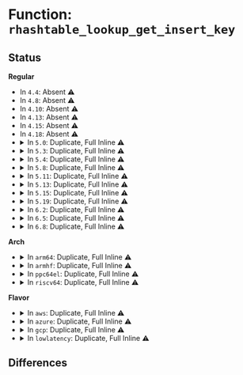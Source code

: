 # Function: <code>rhashtable_lookup_get_insert_key</code>

## Status
<b>Regular</b>
<ul>
<li>
In <code>4.4</code>: Absent ⚠️
</li>
<li>
In <code>4.8</code>: Absent ⚠️
</li>
<li>
In <code>4.10</code>: Absent ⚠️
</li>
<li>
In <code>4.13</code>: Absent ⚠️
</li>
<li>
In <code>4.15</code>: Absent ⚠️
</li>
<li>
In <code>4.18</code>: Absent ⚠️
</li>
<li>
<details>
<summary>In <code>5.0</code>: Duplicate, Full Inline ⚠️</summary>

**Collision:** Static Duplication

**Inline:** Full

**Transformation:** False

**Instances:**

```
In net/ipv4/inet_fragment.c (ffffffff8196904a)
Location: include/linux/rhashtable.h:879
Inline: True
```
```
In net/xfrm/xfrm_policy.c (ffffffff81980826)
Location: include/linux/rhashtable.h:879
Inline: True
Inline callers:
  - net/xfrm/xfrm_policy.c:xfrm_policy_inexact_alloc_bin
```
</details>
</li>
<li>
<details>
<summary>In <code>5.3</code>: Duplicate, Full Inline ⚠️</summary>

**Collision:** Static Duplication

**Inline:** Full

**Transformation:** False

**Instances:**

```
In net/ipv4/inet_fragment.c (ffffffff819cfa0f)
Location: include/linux/rhashtable.h:983
Inline: True
Inline callers:
  - net/ipv4/inet_fragment.c:inet_frag_create
```
```
In net/xfrm/xfrm_policy.c (ffffffff819ea555)
Location: include/linux/rhashtable.h:983
Inline: True
Inline callers:
  - net/xfrm/xfrm_policy.c:xfrm_policy_inexact_alloc_bin
```
</details>
</li>
<li>
<details>
<summary>In <code>5.4</code>: Duplicate, Full Inline ⚠️</summary>

**Collision:** Static Duplication

**Inline:** Full

**Transformation:** False

**Instances:**

```
In net/ipv4/inet_fragment.c (ffffffff81a0659f)
Location: include/linux/rhashtable.h:983
Inline: True
Inline callers:
  - net/ipv4/inet_fragment.c:inet_frag_create
```
```
In net/xfrm/xfrm_policy.c (ffffffff81a215a5)
Location: include/linux/rhashtable.h:983
Inline: True
Inline callers:
  - net/xfrm/xfrm_policy.c:xfrm_policy_inexact_alloc_bin
```
</details>
</li>
<li>
<details>
<summary>In <code>5.8</code>: Duplicate, Full Inline ⚠️</summary>

**Collision:** Static Duplication

**Inline:** Full

**Transformation:** False

**Instances:**

```
In net/ipv4/inet_fragment.c (ffffffff81af6291)
Location: include/linux/rhashtable.h:976
Inline: True
Inline callers:
  - net/ipv4/inet_fragment.c:inet_frag_create
```
```
In net/xfrm/xfrm_policy.c (ffffffff81b12f20)
Location: include/linux/rhashtable.h:976
Inline: True
Inline callers:
  - net/xfrm/xfrm_policy.c:xfrm_policy_inexact_alloc_bin
```
</details>
</li>
<li>
<details>
<summary>In <code>5.11</code>: Duplicate, Full Inline ⚠️</summary>

**Collision:** Static Duplication

**Inline:** Full

**Transformation:** False

**Instances:**

```
In net/ipv4/inet_fragment.c (ffffffff81b03101)
Location: include/linux/rhashtable.h:976
Inline: True
Inline callers:
  - net/ipv4/inet_fragment.c:inet_frag_create
```
```
In net/xfrm/xfrm_policy.c (ffffffff81b2132a)
Location: include/linux/rhashtable.h:976
Inline: True
Inline callers:
  - net/xfrm/xfrm_policy.c:xfrm_policy_inexact_alloc_bin
```
</details>
</li>
<li>
<details>
<summary>In <code>5.13</code>: Duplicate, Full Inline ⚠️</summary>

**Collision:** Static Duplication

**Inline:** Full

**Transformation:** False

**Instances:**

```
In net/ipv4/inet_fragment.c (ffffffff81aeeb67)
Location: include/linux/rhashtable.h:976
Inline: True
```
```
In net/xfrm/xfrm_policy.c (ffffffff81b0ef45)
Location: include/linux/rhashtable.h:976
Inline: True
Inline callers:
  - net/xfrm/xfrm_policy.c:xfrm_policy_inexact_alloc_bin
```
</details>
</li>
<li>
<details>
<summary>In <code>5.15</code>: Duplicate, Full Inline ⚠️</summary>

**Collision:** Static Duplication

**Inline:** Full

**Transformation:** False

**Instances:**

```
In net/ipv4/inet_fragment.c (ffffffff81baef37)
Location: include/linux/rhashtable.h:976
Inline: True
```
```
In net/xfrm/xfrm_policy.c (ffffffff81bd2345)
Location: include/linux/rhashtable.h:976
Inline: True
Inline callers:
  - net/xfrm/xfrm_policy.c:xfrm_policy_inexact_alloc_bin
```
</details>
</li>
<li>
<details>
<summary>In <code>5.19</code>: Duplicate, Full Inline ⚠️</summary>

**Collision:** Static Duplication

**Inline:** Full

**Transformation:** False

**Instances:**

```
In net/ipv4/inet_fragment.c (ffffffff81d42253)
Location: include/linux/rhashtable.h:976
Inline: True
Inline callers:
  - net/ipv4/inet_fragment.c:inet_frag_find
```
```
In net/xfrm/xfrm_policy.c (ffffffff81d693f1)
Location: include/linux/rhashtable.h:976
Inline: True
Inline callers:
  - net/xfrm/xfrm_policy.c:xfrm_policy_inexact_alloc_bin
```
</details>
</li>
<li>
<details>
<summary>In <code>6.2</code>: Duplicate, Full Inline ⚠️</summary>

**Collision:** Static Duplication

**Inline:** Full

**Transformation:** False

**Instances:**

```
In net/ipv4/inet_fragment.c (ffffffff81f0b093)
Location: include/linux/rhashtable.h:985
Inline: True
Inline callers:
  - net/ipv4/inet_fragment.c:inet_frag_find
```
```
In net/xfrm/xfrm_policy.c (ffffffff81f346d1)
Location: include/linux/rhashtable.h:985
Inline: True
Inline callers:
  - net/xfrm/xfrm_policy.c:xfrm_policy_inexact_alloc_bin
```
</details>
</li>
<li>
<details>
<summary>In <code>6.5</code>: Duplicate, Full Inline ⚠️</summary>

**Collision:** Static Duplication

**Inline:** Full

**Transformation:** False

**Instances:**

```
In net/ipv4/inet_fragment.c (ffffffff81f6ac57)
Location: include/linux/rhashtable.h:985
Inline: True
Inline callers:
  - net/ipv4/inet_fragment.c:inet_frag_find
```
```
In net/xfrm/xfrm_policy.c (ffffffff81f942f1)
Location: include/linux/rhashtable.h:985
Inline: True
Inline callers:
  - net/xfrm/xfrm_policy.c:xfrm_policy_inexact_alloc_bin
```
</details>
</li>
<li>
<details>
<summary>In <code>6.8</code>: Duplicate, Full Inline ⚠️</summary>

**Collision:** Static Duplication

**Inline:** Full

**Transformation:** False

**Instances:**

```
In net/ipv4/inet_fragment.c (ffffffff82031307)
Location: include/linux/rhashtable.h:985
Inline: True
Inline callers:
  - net/ipv4/inet_fragment.c:inet_frag_find
```
```
In net/xfrm/xfrm_policy.c (ffffffff820616db)
Location: include/linux/rhashtable.h:985
Inline: True
Inline callers:
  - net/xfrm/xfrm_policy.c:xfrm_policy_inexact_alloc_bin
```
</details>
</li>
</ul>
<b>Arch</b>
<ul>
<li>
<details>
<summary>In <code>arm64</code>: Duplicate, Full Inline ⚠️</summary>

**Collision:** Static Duplication

**Inline:** Full

**Transformation:** False

**Instances:**

```
In net/ipv4/inet_fragment.c (ffff800010cbf408)
Location: include/linux/rhashtable.h:983
Inline: True
Inline callers:
  - net/ipv4/inet_fragment.c:inet_frag_create
```
```
In net/xfrm/xfrm_policy.c (ffff800010cdc9f4)
Location: include/linux/rhashtable.h:983
Inline: True
Inline callers:
  - net/xfrm/xfrm_policy.c:xfrm_policy_inexact_alloc_bin
```
</details>
</li>
<li>
<details>
<summary>In <code>armhf</code>: Duplicate, Full Inline ⚠️</summary>

**Collision:** Static Duplication

**Inline:** Full

**Transformation:** False

**Instances:**

```
In net/ipv4/inet_fragment.c (c0dcad54)
Location: include/linux/rhashtable.h:983
Inline: True
Inline callers:
  - net/ipv4/inet_fragment.c:inet_frag_create
```
```
In net/xfrm/xfrm_policy.c (c0de79d4)
Location: include/linux/rhashtable.h:983
Inline: True
Inline callers:
  - net/xfrm/xfrm_policy.c:xfrm_policy_inexact_alloc_bin
```
</details>
</li>
<li>
<details>
<summary>In <code>ppc64el</code>: Duplicate, Full Inline ⚠️</summary>

**Collision:** Static Duplication

**Inline:** Full

**Transformation:** False

**Instances:**

```
In net/ipv4/inet_fragment.c (c000000000dda060)
Location: include/linux/rhashtable.h:983
Inline: True
Inline callers:
  - net/ipv4/inet_fragment.c:inet_frag_create
```
```
In net/xfrm/xfrm_policy.c (c000000000dfccb8)
Location: include/linux/rhashtable.h:983
Inline: True
Inline callers:
  - net/xfrm/xfrm_policy.c:xfrm_policy_inexact_alloc_bin
```
</details>
</li>
<li>
<details>
<summary>In <code>riscv64</code>: Duplicate, Full Inline ⚠️</summary>

**Collision:** Static Duplication

**Inline:** Full

**Transformation:** False

**Instances:**

```
In net/ipv4/inet_fragment.c (ffffffe0008151e6)
Location: include/linux/rhashtable.h:983
Inline: True
Inline callers:
  - net/ipv4/inet_fragment.c:inet_frag_create
```
```
In net/xfrm/xfrm_policy.c (ffffffe00082c094)
Location: include/linux/rhashtable.h:983
Inline: True
Inline callers:
  - net/xfrm/xfrm_policy.c:xfrm_policy_inexact_alloc_bin
```
</details>
</li>
</ul>
<b>Flavor</b>
<ul>
<li>
<details>
<summary>In <code>aws</code>: Duplicate, Full Inline ⚠️</summary>

**Collision:** Static Duplication

**Inline:** Full

**Transformation:** False

**Instances:**

```
In net/ipv4/inet_fragment.c (ffffffff819a633f)
Location: include/linux/rhashtable.h:983
Inline: True
Inline callers:
  - net/ipv4/inet_fragment.c:inet_frag_create
```
```
In net/xfrm/xfrm_policy.c (ffffffff819c0c35)
Location: include/linux/rhashtable.h:983
Inline: True
Inline callers:
  - net/xfrm/xfrm_policy.c:xfrm_policy_inexact_alloc_bin
```
</details>
</li>
<li>
<details>
<summary>In <code>azure</code>: Duplicate, Full Inline ⚠️</summary>

**Collision:** Static Duplication

**Inline:** Full

**Transformation:** False

**Instances:**

```
In net/ipv4/inet_fragment.c (ffffffff8195fdff)
Location: include/linux/rhashtable.h:983
Inline: True
Inline callers:
  - net/ipv4/inet_fragment.c:inet_frag_create
```
```
In net/xfrm/xfrm_policy.c (ffffffff8197da25)
Location: include/linux/rhashtable.h:983
Inline: True
Inline callers:
  - net/xfrm/xfrm_policy.c:xfrm_policy_inexact_alloc_bin
```
</details>
</li>
<li>
<details>
<summary>In <code>gcp</code>: Duplicate, Full Inline ⚠️</summary>

**Collision:** Static Duplication

**Inline:** Full

**Transformation:** False

**Instances:**

```
In net/ipv4/inet_fragment.c (ffffffff81a10bdf)
Location: include/linux/rhashtable.h:983
Inline: True
Inline callers:
  - net/ipv4/inet_fragment.c:inet_frag_create
```
```
In net/xfrm/xfrm_policy.c (ffffffff81a2b6b5)
Location: include/linux/rhashtable.h:983
Inline: True
Inline callers:
  - net/xfrm/xfrm_policy.c:xfrm_policy_inexact_alloc_bin
```
</details>
</li>
<li>
<details>
<summary>In <code>lowlatency</code>: Duplicate, Full Inline ⚠️</summary>

**Collision:** Static Duplication

**Inline:** Full

**Transformation:** False

**Instances:**

```
In net/ipv4/inet_fragment.c (ffffffff81a1b4a3)
Location: include/linux/rhashtable.h:983
Inline: True
Inline callers:
  - net/ipv4/inet_fragment.c:inet_frag_create
```
```
In net/xfrm/xfrm_policy.c (ffffffff81a36cf8)
Location: include/linux/rhashtable.h:983
Inline: True
Inline callers:
  - net/xfrm/xfrm_policy.c:xfrm_policy_inexact_alloc_bin
```
</details>
</li>
</ul>

## Differences

